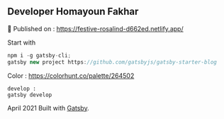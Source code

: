## Developer Homayoun Fakhar

🧐 
Published on :
https://festive-rosalind-d662ed.netlify.app/



Start with
```js
npm i -g gatsby-cli;
gatsby new project https://github.com/gatsbyjs/gatsby-starter-blog
```

Color :
https://colorhunt.co/palette/264502


    develop :
    gatsby develop


April 2021
Built with [Gatsby](https://www.gatsbyjs.com/).